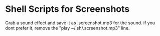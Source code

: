 # Shell Scripts for Screenshots

Grab a sound effect and save it as .screenshot.mp3 for the sound. if you dont prefer it, remove the "play ~/.sh/.screenshot.mp3" line.
